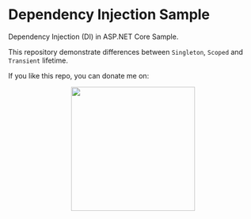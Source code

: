 # Dependency Injection Sample
Dependency Injection (DI) in ASP.NET Core Sample.

This repository demonstrate differences between `Singleton`, `Scoped` and `Transient` lifetime.

If you like this repo, you can donate me on:

<p align="center">
  <a href="https://coffeebede.ir/buycoffee/sajad" target="_blank">
    <img src="https://coffeebede.ir/CofeeTemplate/lib/default-yellow.svg" width="250"/>
  </a>
</p>
